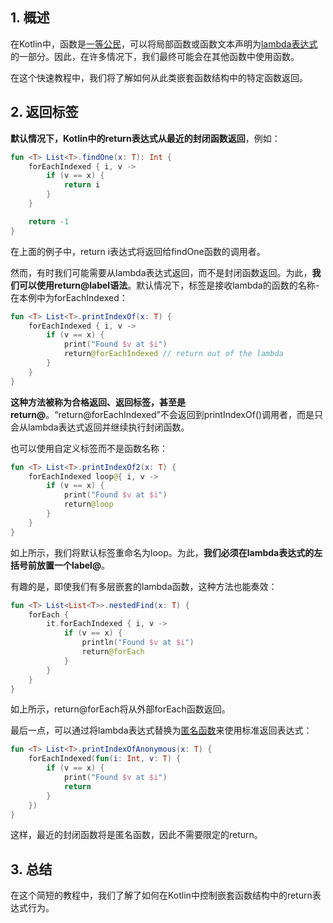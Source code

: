 ## 1. 概述

在Kotlin中，函数是[一等公民](https://en.wikipedia.org/wiki/First-class_citizen)，可以将局部函数或函数文本声明为[lambda表达式](https://www.baeldung.com/kotlin-lambda-expressions)的一部分。因此，在许多情况下，我们最终可能会在其他函数中使用函数。

在这个快速教程中，我们将了解如何从此类嵌套函数结构中的特定函数返回。

## 2. 返回标签

**默认情况下，Kotlin中的return表达式从最近的封闭函数返回**，例如：

```kotlin
fun <T> List<T>.findOne(x: T): Int {
    forEachIndexed { i, v ->
        if (v == x) {
            return i
        }
    }

    return -1
}
```

在上面的例子中，return i表达式将返回给findOne函数的调用者。

然而，有时我们可能需要从lambda表达式返回，而不是封闭函数返回。为此，**我们可以使用return@label语法**。默认情况下，标签是接收lambda的函数的名称-在本例中为forEachIndexed：

```kotlin
fun <T> List<T>.printIndexOf(x: T) {
    forEachIndexed { i, v ->
        if (v == x) {
            print("Found $v at $i")
            return@forEachIndexed // return out of the lambda
        }
    }
}
```

**这种方法被称为合格返回、返回标签，甚至是return@**。“return@forEachIndexed”不会返回到printIndexOf()调用者，而是只会从lambda表达式返回并继续执行封闭函数。

也可以使用自定义标签而不是函数名称：

```kotlin
fun <T> List<T>.printIndexOf2(x: T) {
    forEachIndexed loop@{ i, v ->
        if (v == x) {
            print("Found $v at $i")
            return@loop
        }
    }
}
```

如上所示，我们将默认标签重命名为loop。为此，**我们必须在lambda表达式的左括号前放置一个label@**。

有趣的是，即使我们有多层嵌套的lambda函数，这种方法也能奏效：

```kotlin
fun <T> List<List<T>>.nestedFind(x: T) {
    forEach {
        it.forEachIndexed { i, v ->
            if (v == x) {
                println("Found $v at $i")
                return@forEach
            }
        }
    }
}
```

如上所示，return@forEach将从外部forEach函数返回。

最后一点，可以通过将lambda表达式替换为[匿名函数](https://kotlinlang.org/docs/reference/lambdas.html#anonymous-functions)来使用标准返回表达式：

```kotlin
fun <T> List<T>.printIndexOfAnonymous(x: T) {
    forEachIndexed(fun(i: Int, v: T) {
        if (v == x) {
            print("Found $v at $i")
            return
        }
    })
}
```

这样，最近的封闭函数将是匿名函数，因此不需要限定的return。

## 3. 总结

在这个简短的教程中，我们了解了如何在Kotlin中控制嵌套函数结构中的return表达式行为。